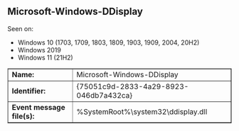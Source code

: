 ## Microsoft-Windows-DDisplay

Seen on:
* Windows 10 (1703, 1709, 1803, 1809, 1903, 1909, 2004, 20H2)
* Windows 2019
* Windows 11 (21H2)

<table border="1" class="docutils">
  <tbody>
    <tr>
      <td><b>Name:</b></td>
      <td>Microsoft-Windows-DDisplay</td>
    </tr>
    <tr>
      <td><b>Identifier:</b></td>
      <td>{75051c9d-2833-4a29-8923-046db7a432ca}</td>
    </tr>
    <tr>
      <td><b>Event message file(s):</b></td>
      <td>%SystemRoot%\system32\ddisplay.dll</td>
    </tr>
  </tbody>
</table>

&nbsp;


